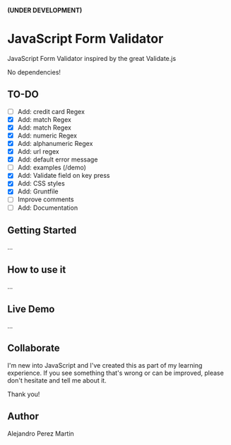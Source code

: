 **(UNDER DEVELOPMENT)**

JavaScript Form Validator
=========================
JavaScript Form Validator inspired by the great Validate.js

No dependencies!

## TO-DO
* [ ] Add: credit card Regex
* [x] Add: match Regex
* [x] Add: match Regex
* [x] Add: numeric Regex
* [x] Add: alphanumeric Regex
* [x] Add: url regex
* [x] Add: default error message
* [ ] Add: examples (/demo)
* [x] Add: Validate field on key press
* [x] Add: CSS styles
* [x] Add: Gruntfile
* [ ] Improve comments
* [ ] Add: Documentation

## Getting Started
...

## How to use it
...

## Live Demo
...

## Collaborate
I'm new into JavaScript and I've created this as part of my learning experience. If you see something that's wrong or can be improved, please don't hesitate and tell me about it.

Thank you!

## Author
Alejandro Perez Martin
